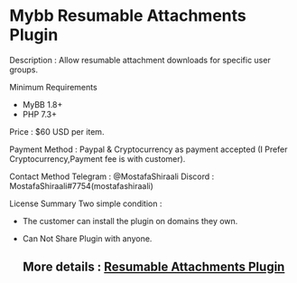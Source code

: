 # Mybb Resumable Attachments Plugin

Description : Allow resumable attachment downloads for specific user groups.

Minimum Requirements
   * MyBB 1.8+
   * PHP 7.3+
 

Price : $60 USD per item.

Payment Method : Paypal  & Cryptocurrency as payment accepted (I Prefer Cryptocurrency,Payment fee is with customer).

Contact Method
Telegram : @MostafaShiraali
Discord : MostafaShiraali#7754(mostafashiraali)

License Summary
Two simple condition :
- The customer can install the plugin on domains they own.
- Can Not Share Plugin with anyone.


   ## More details : [Resumable Attachments Plugin](https://community.mybb.com/thread-242818.html)
